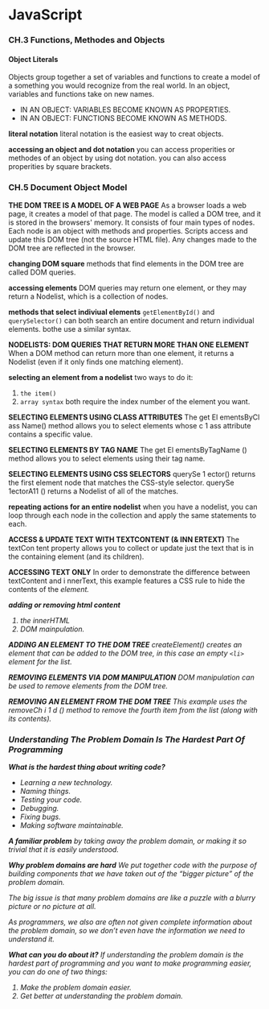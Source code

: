 # JavaScript

### CH.3 Functions, Methodes and Objects
#### Object Literals
Objects group together a set of variables and functions to create a model
of a something you would recognize from the real world. In an object,
variables and functions take on new names.

- IN AN OBJECT: VARIABLES BECOME KNOWN AS PROPERTIES.
- IN AN OBJECT: FUNCTIONS BECOME KNOWN AS METHODS.

**literal notation**
literal notation is the easiest way to creat objects.

**accessing an object and dot notation**
you can access properities or methodes of an object by using dot notation.
you can also access properities by square brackets.

### CH.5 Document Object Model
**THE DOM TREE IS A MODEL OF A WEB PAGE**
As a browser loads a web page, it creates a model of that page.
The model is called a DOM tree, and it is stored in the browsers' memory.
It consists of four main types of nodes.
Each node is an object with methods and properties.
Scripts access and update this DOM tree (not the source HTML file).
Any changes made to the DOM tree are reflected in the browser.

**changing DOM square**
methods that find elements in the DOM tree are called DOM queries. 

**accessing elements**
DOM queries may return one element, or they may return a Nodelist, which is a collection of nodes.

**methods that select indiviual elements**
`getElementById()` and `querySelector()` can both search an entire document and return individual elements. bothe use a similar syntax.

**NODELISTS: DOM QUERIES THAT RETURN MORE THAN ONE ELEMENT**
When a DOM method can return more than one element, it returns a Nodelist (even if it only finds one matching element).

**selecting an element from a nodelist**
two ways to do it:
1. `the item()`
2. `array syntax`
both require the index number of the element you want.

**SELECTING ELEMENTS USING CLASS ATTRIBUTES**
The get El ementsByCl ass Name() method allows you to select elements whose c 1 ass attribute contains a specific value.

**SELECTING ELEMENTS BY TAG NAME**
The get El ementsByTagName () method allows you to select elements using their tag name.

**SELECTING ELEMENTS USING CSS SELECTORS**
querySe 1 ector() returns the first element node that matches the CSS-style selector. querySe 1ectorA11 () returns a Nodelist of all of the matches.

**repeating actions for an entire nodelist**
when you have a nodelist, you can loop through each node in the collection and apply the same statements to each.

**ACCESS & UPDATE TEXT WITH TEXTCONTENT (& INN ERTEXT)**
The textCon tent property allows you to collect or update just the text that is in the containing element (and its children).

**ACCESSING TEXT ONLY**
In order to demonstrate the difference between textContent and i nnerText, this example features a CSS rule to hide the contents of the <em> element.

**adding or removing html content**
1. the innerHTML
2. DOM mainpulation.

**ADDING AN ELEMENT TO THE DOM TREE**
createElement() creates an element that can be added to the DOM tree, in this case an empty `<li>` element for the list.

**REMOVING ELEMENTS VIA DOM MANIPULATION**
DOM manipulation can be used to remove elements from the DOM tree.

**REMOVING AN ELEMENT FROM THE DOM TREE**
This example uses the removeCh i 1 d () method to remove the fourth item from the list (along with its contents).

### Understanding The Problem Domain Is The Hardest Part Of Programming
**What is the hardest thing about writing code?**
- Learning a new technology.
- Naming things.
- Testing your code.
- Debugging.
- Fixing bugs.
- Making software maintainable.

**A familiar problem**
by taking away the problem domain, or making it so trivial that it is easily understood.


**Why problem domains are hard**
We put together code with the purpose of building components that we have taken out of the “bigger picture” of the problem domain.

The big issue is that many problem domains are like a puzzle with a blurry picture or no picture at all.

As programmers, we also are often not given complete information about the problem domain, so we don’t even have the information we need to understand it.

**What can you do about it?**
If understanding the problem domain is the hardest part of programming and you want to make programming easier, you can do one of two things:

1. Make the problem domain easier.
2. Get better at understanding the problem domain.

